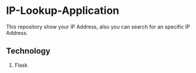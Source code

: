 # IP-Lookup-Application

This repository show your IP Address, also you can search for an specific IP Address.

## Technology
1) Flask
